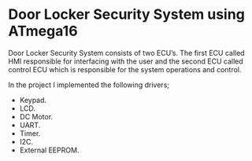 # Door Locker Security System using ATmega16
 Door Locker Security System consists of two ECU’s. The first ECU called HMI responsible for interfacing with the user and the second ECU called control ECU which is responsible for the system operations and control.

In the project I implemented the following drivers;
- Keypad.
- LCD.
- DC Motor.
- UART.
- Timer.
- I2C.
- External EEPROM.
